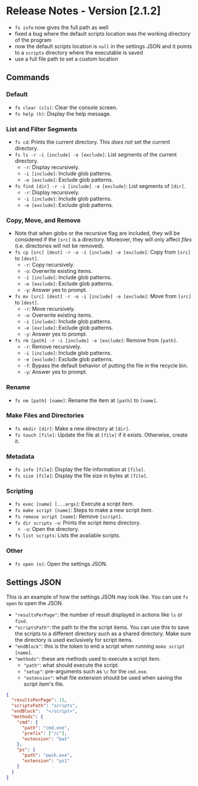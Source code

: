 # Release Notes - Version [2.1.2]

- `fs info` now gives the full path as well 
- fixed a bug where the default scripts location was the working directory of the program
- now the default scripts location is `null` in the settings JSON and it points to a `scripts` directory where the executable is saved
- use a full file path to set a custom location  

## Commands

### Default

- `fs clear (cls)`: Clear the console screen.
- `fs help (h)`: Display the help message.

### List and Filter Segments

- `fs cd`: Prints the current directory. This *does not* set the current directory. 
- `fs ls -r -i [include] -e [exclude]`: List segments of the current directory.
  - `-r`: Display recursively.
  - `-i [include]`: Include glob patterns.
  - `-e [exclude]`: Exclude glob patterns.
- `fs find [dir] -r -i [include] -e [exclude]`: List segments of `[dir]`.
  - `-r`: Display recursively.
  - `-i [include]`: Include glob patterns.
  - `-e [exclude]`: Exclude glob patterns.

### Copy, Move, and Remove

- Note that when globs or the recursive flag are included, they will be considered if the `[src]` is a directory. Moreover, they will only affect *files* (i.e. directories will not be removed).
- `fs cp [src] [dest] -r -o -i [include] -e [exclude]`: Copy from `[src]` to `[dest]`.
  - `-r`: Copy recursively.
  - `-o`: Overwrite existing items.
  - `-i [include]`: Include glob patterns.
  - `-e [exclude]`: Exclude glob patterns.
  - `-y`: Answer yes to prompt. 
- `fs mv [src] [dest] -r -o -i [include] -e [exclude]`: Move from `[src]` to `[dest]`.
  - `-r`: Move recursively.
  - `-o`: Overwrite existing items.
  - `-i [include]`: Include glob patterns.
  - `-e [exclude]`: Exclude glob patterns.
  - `-y`: Answer yes to prompt. 
- `fs rm [path] -r -i [include] -e [exclude]`: Remove from `[path]`.
  - `-r`: Remove recursively.
  - `-i [include]`: Include glob patterns.
  - `-e [exclude]`: Exclude glob patterns.
  - `-f`: Bypass the default behavior of putting the file in the recycle bin. 
  - `-y`: Answer yes to prompt. 

### Rename

- `fs nm [path] [name]`: Rename the item at `[path]` to `[name]`.

### Make Files and Directories

- `fs mkdir [dir]`: Make a new directory at `[dir]`.
- `fs touch [file]`: Update the file at `[file]` if it exists. Otherwise, create it.

### Metadata

- `fs info [file]`: Display the file information at `[file]`.
- `fs size [file]`: Display the file size in bytes at `[file]`.

### Scripting 

- `fs exec [name] [...args]`: Execute a script item.
- `fs make script [name]`: Steps to make a new script item.
- `fs remove script [name]`: Remove `[script]`.
- `fs dir scripts -o`: Prints the script items directory.
  - `-o`: Open the directory.
- `fs list scripts`: Lists the available scripts.

### Other

- `fs open (o)`: Open the settings JSON.

## Settings JSON

This is an example of how the settings JSON may look like. You can use `fs open` to open the JSON.

- `"resultsPerPage"`: the number of result displayed in actions like `ls` or `find`.
- `"scriptsPath"`: the path to the the script items. You can use this to save the scripts to a different directory such as a shared directory. Make sure the directory is used exclusively for script items.
- `"endBlock"`: this is the token to end a script when running `make script [name]`.
- `"methods"`: these are methods used to execute a script item.
  - `"path"`: what should execute the script.
  - `"setup"`: pre-arguments such as `\c` for the `cmd.exe`.
  - `"extension"`: what file extension should be used when saving the script item's file.

```json
{
  "resultsPerPage": 15,
  "scriptsPath": "scripts",
  "endBlock":  "</script>",
  "methods": {
    "cmd": {
      "path": "cmd.exe",
      "prefix": ["/c"],
      "extension": "bat" 
    },
    "ps": {
      "path": "pwsh.exe",
      "extension": "ps1" 
    }
  }
}
```